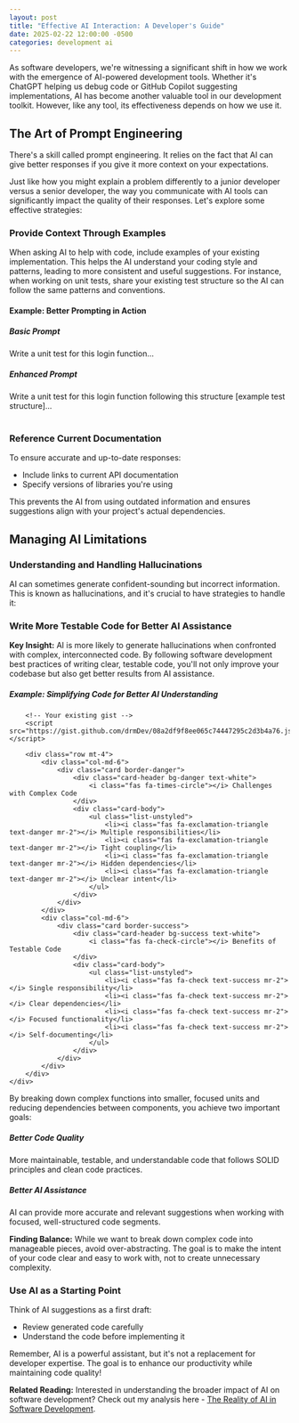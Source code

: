 ```yaml
---
layout: post
title: "Effective AI Interaction: A Developer's Guide"
date: 2025-02-22 12:00:00 -0500
categories: development ai
---
```


<div class="text-center mb-4">
    <i class="fas fa-robot fa-2x text-info"></i>
    <i class="fas fa-plus fa-2x mx-3"></i>
    <i class="fas fa-code fa-2x text-warning"></i>
</div>

<p class="lead">
    As software developers, we're witnessing a significant shift in how we work with the emergence of AI-powered development tools. Whether it's ChatGPT helping us debug code or GitHub Copilot suggesting implementations, AI has become another valuable tool in our development toolkit. However, like any tool, its effectiveness depends on how we use it.
</p>

<!--more-->

<h2><i class="fas fa-lightbulb"></i> The Art of Prompt Engineering</h2>

<div class="alert alert-info" role="alert">
    <i class="fas fa-info-circle"></i> There's a skill called prompt engineering. It relies on the fact that AI can give better responses if you give it more context on your expectations.
</div>

<p class="lead">
    Just like how you might explain a problem differently to a junior developer versus a senior developer, the way you communicate with AI tools can significantly impact the quality of their responses. Let's explore some effective strategies:
</p>

<h3><i class="fas fa-code-branch"></i> Provide Context Through Examples</h3>
<p>When asking AI to help with code, include examples of your existing implementation. This helps the AI understand your coding style and patterns, leading to more consistent and useful suggestions. For instance, when working on unit tests, share your existing test structure so the AI can follow the same patterns and conventions.</p>

<div class="card mt-4">
    <div class="card-header bg-primary text-white">
        <h4 class="mb-0"><i class="fas fa-code"></i> Example: Better Prompting in Action</h4>
    </div>
    <div class="card-body">
        <div class="row">
            <div class="col-md-6">
                <h5 class="text-danger"><i class="fas fa-times-circle"></i> Basic Prompt</h5>
                <div class="prompt-example basic-prompt">
                    Write a unit test for this login function...
                </div>
            </div>
            <div class="col-md-6">
                <h5 class="text-success"><i class="fas fa-check-circle"></i> Enhanced Prompt</h5>
                <div class="prompt-example enhanced-prompt">
                    Write a unit test for this login function following this structure
                    [example test structure]...
                </div>
            </div>
        </div>
    </div>
</div>

<br>
<h3><i class="fas fa-book"></i> Reference Current Documentation</h3>
<p>To ensure accurate and up-to-date responses:</p>
<ul class="bullet-list">
    <li>Include links to current API documentation</li>
    <li>Specify versions of libraries you're using</li>
</ul>

<p>This prevents the AI from using outdated information and ensures suggestions align with your project's actual dependencies.</p>

<h2><i class="fas fa-exclamation-triangle"></i> Managing AI Limitations</h2>

<h3><i class="fas fa-random"></i> Understanding and Handling Hallucinations</h3>
<p>AI can sometimes generate confident-sounding but incorrect information. This is known as hallucinations, and it's crucial to have strategies to handle it:</p>

<h3><i class="fas fa-vial"></i> Write More Testable Code for Better AI Assistance</h3>

<div class="alert alert-info" role="alert">
    <i class="fas fa-lightbulb"></i> <strong>Key Insight:</strong> 
    AI is more likely to generate hallucinations when confronted with complex, interconnected code. By following software development best practices of writing clear, testable code, you'll not only improve your codebase but also get better results from AI assistance.
</div>

<div class="card mb-4">
    <div class="card-body">
        <h5 class="card-title"><i class="fas fa-code"></i> Example: Simplifying Code for Better AI Understanding</h5>
        
        <!-- Your existing gist -->
        <script src="https://gist.github.com/drmDev/08a2df9f8ee065c74447295c2d3b4a76.js"></script>

        <div class="row mt-4">
            <div class="col-md-6">
                <div class="card border-danger">
                    <div class="card-header bg-danger text-white">
                        <i class="fas fa-times-circle"></i> Challenges with Complex Code
                    </div>
                    <div class="card-body">
                        <ul class="list-unstyled">
                            <li><i class="fas fa-exclamation-triangle text-danger mr-2"></i> Multiple responsibilities</li>
                            <li><i class="fas fa-exclamation-triangle text-danger mr-2"></i> Tight coupling</li>
                            <li><i class="fas fa-exclamation-triangle text-danger mr-2"></i> Hidden dependencies</li>
                            <li><i class="fas fa-exclamation-triangle text-danger mr-2"></i> Unclear intent</li>
                        </ul>
                    </div>
                </div>
            </div>
            <div class="col-md-6">
                <div class="card border-success">
                    <div class="card-header bg-success text-white">
                        <i class="fas fa-check-circle"></i> Benefits of Testable Code
                    </div>
                    <div class="card-body">
                        <ul class="list-unstyled">
                            <li><i class="fas fa-check text-success mr-2"></i> Single responsibility</li>
                            <li><i class="fas fa-check text-success mr-2"></i> Clear dependencies</li>
                            <li><i class="fas fa-check text-success mr-2"></i> Focused functionality</li>
                            <li><i class="fas fa-check text-success mr-2"></i> Self-documenting</li>
                        </ul>
                    </div>
                </div>
            </div>
        </div>
    </div>
</div>

<p class="text-justify">
    By breaking down complex functions into smaller, focused units and reducing dependencies between components, you achieve two important goals:
</p>

<div class="row mb-4">
    <div class="col-md-6">
        <div class="card h-100">
            <div class="card-body">
                <h5 class="card-title"><i class="fas fa-code-branch"></i> Better Code Quality</h5>
                <p class="card-text">
                    More maintainable, testable, and understandable code that follows SOLID principles and clean code practices.
                </p>
            </div>
        </div>
    </div>
    <div class="col-md-6">
        <div class="card h-100">
            <div class="card-body">
                <h5 class="card-title"><i class="fas fa-robot"></i> Better AI Assistance</h5>
                <p class="card-text">
                    AI can provide more accurate and relevant suggestions when working with focused, well-structured code segments.
                </p>
            </div>
        </div>
    </div>
</div>

<div class="alert alert-warning" role="alert">
    <i class="fas fa-balance-scale"></i> <strong>Finding Balance:</strong> 
    While we want to break down complex code into manageable pieces, avoid over-abstracting. The goal is to make the intent of your code clear and easy to work with, not to create unnecessary complexity.
</div>

<h3 class="section-heading"><i class="fas fa-pencil-alt"></i> Use AI as a Starting Point</h3>

<p>Think of AI suggestions as a first draft:</p>
<ul class="bullet-list">
    <li>Review generated code carefully</li>
    <li>Understand the code before implementing it</li>
</ul>

<div class="text-center my-4">
    <i class="fas fa-robot fa-3x text-info"></i>
    <i class="fas fa-arrow-right fa-2x mx-3"></i>
    <i class="fas fa-check-circle fa-3x text-success"></i>
</div>

<p class="text-justify">
    Remember, AI is a powerful assistant, but it's not a replacement for developer expertise. The goal is to enhance our productivity while maintaining code quality!
</p>

<div class="alert alert-info mt-4">
    <i class="fas fa-link"></i> <strong>Related Reading:</strong> 
    Interested in understanding the broader impact of AI on software development? Check out my analysis here -  
    <a href="/insights/2025/02/24/reality-ai-software-dev/" class="alert-link">The Reality of AI in Software Development</a>.
</div>